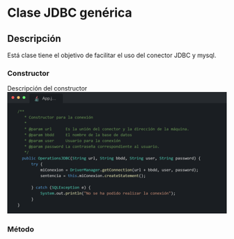 ﻿# Clase JDBC genérica
## Descripción
Está clase tiene el objetivo de facilitar el uso del conector JDBC y mysql.

### Constructor
Descripción del constructor  
![java.png](https://github.com/FerDBlack/Clase-JDBC/blob/main/img/Constructor.java.png)
### Método 

